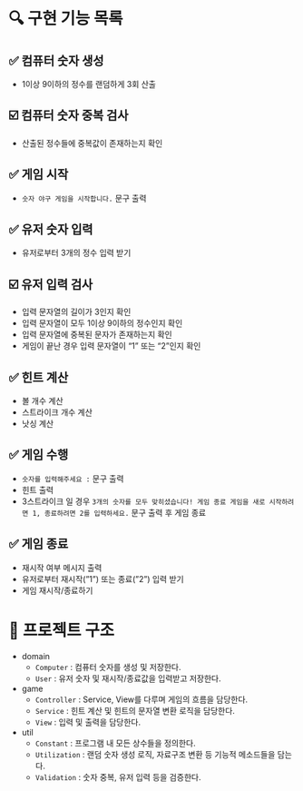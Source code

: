# 🔍 구현 기능 목록

## ✅ 컴퓨터 숫자 생성

- 1이상 9이하의 정수를 랜덤하게 3회 산출

## ☑️ 컴퓨터 숫자 중복 검사

- 산출된 정수들에 중복값이 존재하는지 확인

## ✅ 게임 시작

- `숫자 야구 게임을 시작합니다.` 문구 출력

## ✅ 유저 숫자 입력

- 유저로부터 3개의 정수 입력 받기

## ☑️ 유저 입력 검사

- 입력 문자열의 길이가 3인지 확인
- 입력 문자열이 모두 1이상 9이하의 정수인지 확인
- 입력 문자열에 중복된 문자가 존재하는지 확인
- 게임이 끝난 경우 입력 문자열이 “1” 또는 “2”인지 확인

## ✅ 힌트 계산

- 볼 개수 계산
- 스트라이크 개수 계산
- 낫싱 계산

## ✅ 게임 수행

- `숫자를 입력해주세요 :` 문구 출력
- 힌트 출력
- 3스트라이크 일 경우 `3개의 숫자를 모두 맞히셨습니다! 게임 종료
  게임을 새로 시작하려면 1, 종료하려면 2를 입력하세요.` 문구 출력 후 게임 종료

## ✅ 게임 종료

- 재시작 여부 메시지 출력
- 유저로부터 재시작(”1”) 또는 종료(”2”) 입력 받기
- 게임 재시작/종료하기

# 📖 프로젝트 구조

- domain
  - `Computer` : 컴퓨터 숫자를 생성 및 저장한다.
  - `User` : 유저 숫자 및 재시작/종료값을 입력받고 저장한다.
- game
  - `Controller` : Service, View를 다루며 게임의 흐름을 담당한다.
  - `Service` : 힌트 계산 및 힌트의 문자열 변환 로직을 담당한다.
  - `View` : 입력 및 출력을 담당한다.
- util
  - `Constant` : 프로그램 내 모든 상수들을 정의한다.
  - `Utilization` : 랜덤 숫자 생성 로직, 자료구조 변환 등 기능적 메소드들을 담는다.
  - `Validation` : 숫자 중복, 유저 입력 등을 검증한다.